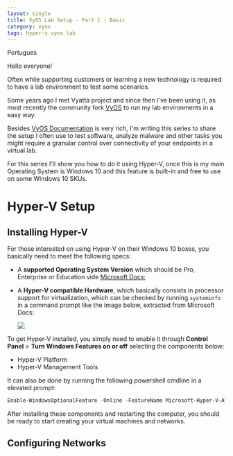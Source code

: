 ```yaml
---
layout: single
title: VyOS Lab Setup - Part 1 - Basic
category: vyos
tags: hyper-v vyos lab
---
```


Portugues

Hello everyone!

Often while supporting customers or learning a new technology is required to have a lab environment to test some scenarios.

Some years ago I met Vyatta project and since then I've been using it, as most recently the community fork [VyOS](https://vyos.io/) to run my lab environments in a easy way. 

Besides [VyOS Documentation](https://docs.vyos.io/en/latest/index.html) is very rich, I'm writing this series to share the setup I often use to test software, analyze malware and other tasks you might require a granular control over connectivity of your endpoints in a virtual lab.

For this series I'll show you how to do it using Hyper-V, once this is my main Operating System is Windows 10 and this feature is built-in and free to use on some Windows 10 SKUs.

# Hyper-V Setup
## Installing Hyper-V

For those interested on using Hyper-V on their Windows 10 boxes, you basically need to meet the following specs:

- A **supported Operating System Version** which should be Pro, Enterprise or Education vide [Microsoft Docs](https://docs.microsoft.com/en-us/virtualization/hyper-v-on-windows/reference/hyper-v-requirements);

- A **Hyper-V compatible Hardware**, which basically consists in processor support for virtualization, which can be checked by running `systeminfo` in a command prompt like the image below, extracted from Microsoft Docs:
  
  ![](C:\Repositories\DaviCruz\blog\assets\images\2020-12-19-vyos-lab-setup-part-1-basics\systeminfo-upd-1608406448646-1608406723692.png)



To get Hyper-V installed, you simply need to enable it through **Control Panel** > **Turn Windows Features on or off** selecting the components below:

- Hyper-V Platform
- Hyper-V Management Tools

It can also be done by running the following powershell cmdline in a elevated prompt:

```powershell
Enable-WindowsOptionalFeature -Online -FeatureName Microsoft-Hyper-V-All
```

After installing these components and restarting the computer, you should be ready to start creating your virtual machines and networks.

## Configuring Networks

